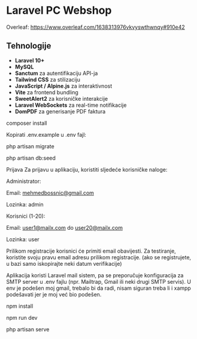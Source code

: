 
# Laravel PC Webshop
Overleaf: https://www.overleaf.com/1638313976vkvyswthwnqy#910e42

## Tehnologije

- **Laravel 10+**
- **MySQL**
- **Sanctum** za autentifikaciju API-ja
- **Tailwind CSS** za stilizaciju
- **JavaScript / Alpine.js** za interaktivnost
- **Vite** za frontend bundling
- **SweetAlert2** za korisničke interakcije
- **Laravel WebSockets** za real-time notifikacije
- **DomPDF** za generisanje PDF faktura

composer install

Kopirati .env.example u .env fajl:

php artisan migrate

php artisan db:seed

Prijava
Za prijavu u aplikaciju, koristiti sljedeće korisničke naloge:

Administrator:

Email: mehmedbossnic@gmail.com

Lozinka: admin

Korisnici (1-20):

Email: user1@mailx.com do user20@mailx.com

Lozinka: user

Prilikom registracije korisnici će primiti email obavijesti. Za testiranje, koristite svoju pravu email adresu prilikom registracije. (ako se registrujete, u bazi samo iskopirajte neki datum verifikacije)

Aplikacija koristi Laravel mail sistem, pa se preporučuje konfiguracija za SMTP server u .env fajlu (npr. Mailtrap, Gmail ili neki drugi SMTP servis). U env je podešen moj gmail, trebalo bi da radi, nisam siguran treba li i xampp podešavati jer je moj već bio podešen.


npm install

npm run dev

php artisan serve

